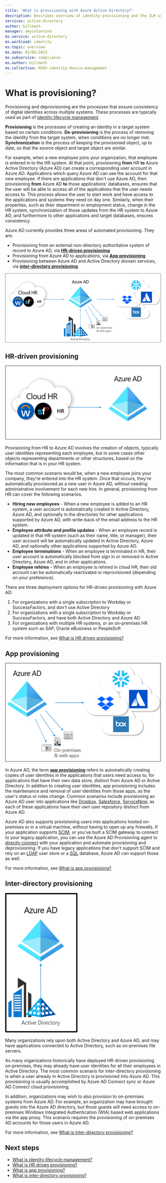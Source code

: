 ```yaml
---
title: 'What is provisioning with Azure Active Directory?'
description: Describes overview of identity provisioning and the ILM scenarios.
services: active-directory
author: billmath
manager: amycolannino
ms.service: active-directory
ms.workload: identity
ms.topic: overview
ms.date: 01/05/2023
ms.subservice: compliance
ms.author: billmath
ms.collection: M365-identity-device-management
---
```


# What is provisioning?

Provisioning and deprovisioning are the processes that ensure consistency of digital identities across multiple systems.  These processes are typically used as part of [identity lifecycle management](what-is-identity-lifecycle-management.md).

**Provisioning** is the processes of creating an identity in a target system based on certain conditions.  **De-provisioning** is the process of removing the identity from the target system, when conditions are no longer met. **Synchronization** is the process of keeping the provisioned object, up to date, so that the source object and target object are similar.

For example, when a new employee joins your organization, that employee is entered in to the HR system.  At that point, provisioning **from** HR **to** Azure Active Directory (Azure AD) can create a corresponding user account in Azure AD. Applications which query Azure AD can see the account for that new employee.  If there are applications that don't use Azure AD, then provisioning **from** Azure AD **to** those applications' databases, ensures that the user will be able to access all of the applications that the user needs access to.  This process allows the user to start work and have access to the applications and systems they need on day one.  Similarly, when their properties, such as their department or employment status, change in the HR system, synchronization of those updates from the HR system to Azure AD, and furthermore to other applications and target databases, ensures consistency.

Azure AD currently provides three areas of automated provisioning.  They are:  

- Provisioning from an external non-directory authoritative system of record to Azure AD, via **[HR-driven provisioning](#hr-driven-provisioning)**  
- Provisioning from Azure AD to applications, via **[App provisioning](#app-provisioning)**  
- Provisioning between Azure AD and Active Directory domain services, via **[inter-directory provisioning](#inter-directory-provisioning)** 

![Diagram of the identity lifecycle management.](media/what-is-provisioning/provisioning.png)

## HR-driven provisioning

![Diagram of the HR provisioning.](media/what-is-provisioning/cloud-2a.png)

Provisioning from HR to Azure AD involves the creation of objects, typically user identities representing each employee, but in some cases other objects representing departments or other structures, based on the information that is in your HR system.  

The most common scenario would be, when a new employee joins your company, they're entered into the HR system.  Once that occurs, they're automatically provisioned as a new user in Azure AD, without needing administrative involvement for each new hire.  In general, provisioning from HR can cover the following scenarios.

- **Hiring new employees** - When a new employee is added to an HR system, a user account is automatically created in Active Directory, Azure AD, and optionally in the directories for other  applications supported by Azure AD, with write-back of the email address to the HR system.
- **Employee attribute and profile updates** - When an employee record is updated in that HR system (such as their name, title, or manager), their user account will be automatically updated in Active Directory, Azure AD, and optionally other applications supported by Azure AD.
- **Employee terminations** - When an employee is terminated in HR, their user account is automatically blocked from sign in or removed in Active Directory, Azure AD, and in other applications.
- **Employee rehires** - When an employee is rehired in cloud HR, their old account can be automatically reactivated or reprovisioned (depending on your preference).

There are three deployment options for HR-driven provisioning with Azure AD:

1. For organizations with a single subscription to Workday or SuccessFactors, and don't use Active Directory
1. For organizations with a single subscription to Workday or SuccessFactors, and have both Active Directory and Azure AD
1. For organizations with multiple HR systems, or an on-premises HR system such as SAP, Oracle eBusiness or PeopleSoft

For more information, see [What is HR driven provisioning?](../app-provisioning/what-is-hr-driven-provisioning.md)

## App provisioning

![Diagram that shows the app provisioning flow.](media/what-is-provisioning/cloud-3b.png)

In Azure AD, the term **[app provisioning](../app-provisioning/user-provisioning.md)** refers to automatically creating copies of user identities in the applications that users need access to, for applications that have their own data store, distinct from Azure AD or Active Directory. In addition to creating user identities, app provisioning includes the maintenance and removal of user identities from those apps, as the user's status or roles change. Common scenarios include provisioning an Azure AD user into applications like [Dropbox](../saas-apps/dropboxforbusiness-provisioning-tutorial.md), [Salesforce](../saas-apps/salesforce-provisioning-tutorial.md), [ServiceNow](../saas-apps/servicenow-provisioning-tutorial.md), as each of these applications have their own user repository distinct from Azure AD.

Azure AD also supports provisioning users into applications hosted on-premises or in a virtual machine, without having to open up any firewalls. If your application supports [SCIM](https://aka.ms/scimoverview), or you've built a SCIM gateway to connect to your legacy application, you can use the Azure AD Provisioning agent to [directly connect](https://learn.microsoft.com/azure/active-directory/app-provisioning/on-premises-scim-provisioning) with your application and automate provisioning and deprovisioning. If you have legacy applications that don't support SCIM and rely on an [LDAP](https://learn.microsoft.com/azure/active-directory/app-provisioning/on-premises-ldap-connector-configure) user store or a [SQL](https://learn.microsoft.com/azure/active-directory/app-provisioning/on-premises-sql-connector-configure) database, Azure AD can support those as well.

For more information, see [What is app provisioning?](../app-provisioning/user-provisioning.md)

## Inter-directory provisioning

![Diagram that shows the inter-directory provisioning](media/what-is-provisioning/cloud-4a.png)

Many organizations rely upon both Active Directory and Azure AD, and may have applications connected to Active Directory, such as on-premises file servers.

As many organizations historically have deployed HR-driven provisioning on-premises, they may already have user identities for all their employees in Active Directory. The most common scenario for inter-directory provisioning is when a user already in Active Directory is provisioned into Azure AD. This provisioning is usually accomplished by Azure AD Connect sync or Azure AD Connect cloud provisioning. 

In addition, organizations may wish to also provision to on-premises systems from Azure AD. For example, an organization may have brought guests into the Azure AD directory, but those guests will need access to on-premises Windows Integrated Authentication (WIA) based web applications via the app proxy. This scenario requires the provisioning of on-premises AD accounts for those users in Azure AD.

For more information, see [What is inter-directory provisioning?](../hybrid/what-is-inter-directory-provisioning.md)

 
## Next steps

- [What is identity lifecycle management?](what-is-identity-lifecycle-management.md)
- [What is HR driven provisioning?](../app-provisioning/what-is-hr-driven-provisioning.md)
- [What is app provisioning?](../app-provisioning/user-provisioning.md)
- [What is inter-directory provisioning?](../hybrid/what-is-inter-directory-provisioning.md)
